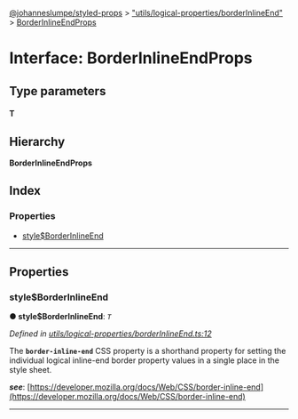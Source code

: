 [@johanneslumpe/styled-props](../README.md) > ["utils/logical-properties/borderInlineEnd"](../modules/_utils_logical_properties_borderinlineend_.md) > [BorderInlineEndProps](../interfaces/_utils_logical_properties_borderinlineend_.borderinlineendprops.md)

# Interface: BorderInlineEndProps

## Type parameters
#### T 
## Hierarchy

**BorderInlineEndProps**

## Index

### Properties

* [style$BorderInlineEnd](_utils_logical_properties_borderinlineend_.borderinlineendprops.md#style_borderinlineend)

---

## Properties

<a id="style_borderinlineend"></a>

###  style$BorderInlineEnd

**● style$BorderInlineEnd**: *`T`*

*Defined in [utils/logical-properties/borderInlineEnd.ts:12](https://github.com/johanneslumpe/styled-props/blob/8e709f1/src/utils/logical-properties/borderInlineEnd.ts#L12)*

The **`border-inline-end`** CSS property is a shorthand property for setting the individual logical inline-end border property values in a single place in the style sheet.

*__see__*: [https://developer.mozilla.org/docs/Web/CSS/border-inline-end](https://developer.mozilla.org/docs/Web/CSS/border-inline-end)

___

